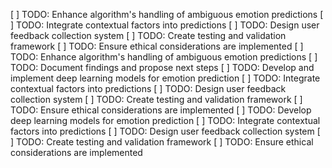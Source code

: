 [ ] TODO: Enhance algorithm's handling of ambiguous emotion predictions
[ ] TODO: Integrate contextual factors into predictions
[ ] TODO: Design user feedback collection system
[ ] TODO: Create testing and validation framework
[ ] TODO: Ensure ethical considerations are implemented
[ ] TODO: Enhance algorithm's handling of ambiguous emotion predictions
[ ] TODO: Document findings and propose next steps
[ ] TODO: Develop and implement deep learning models for emotion prediction
[ ] TODO: Integrate contextual factors into predictions
[ ] TODO: Design user feedback collection system
[ ] TODO: Create testing and validation framework
[ ] TODO: Ensure ethical considerations are implemented
[ ] TODO: Develop deep learning models for emotion prediction
[ ] TODO: Integrate contextual factors into predictions
[ ] TODO: Design user feedback collection system
[ ] TODO: Create testing and validation framework
[ ] TODO: Ensure ethical considerations are implemented
